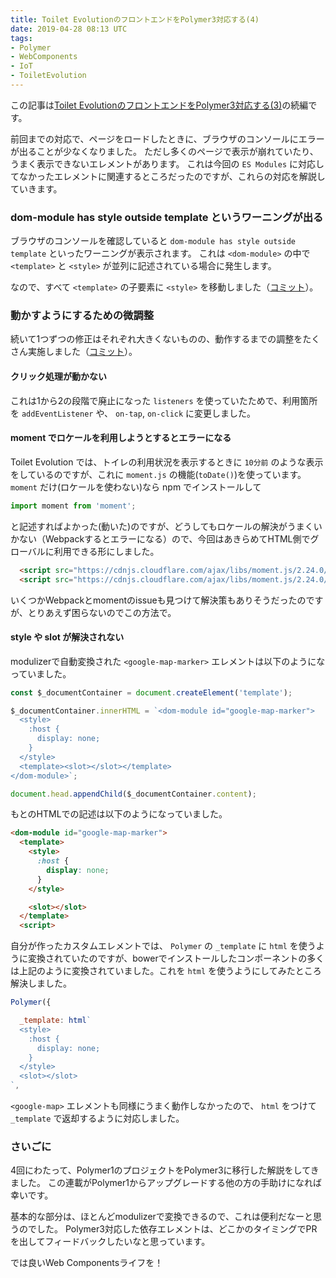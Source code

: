 ```yaml
---
title: Toilet EvolutionのフロントエンドをPolymer3対応する(4)
date: 2019-04-28 08:13 UTC
tags:
- Polymer
- WebComponents
- IoT
- ToiletEvolution
---
```


この記事は[Toilet EvolutionのフロントエンドをPolymer3対応する(3)](/2019/04/27/toilet-evolution-polymer3-vol3.html)の続編です。

前回までの対応で、ページをロードしたときに、ブラウザのコンソールにエラーが出ることが少なくなりました。
ただし多くのページで表示が崩れていたり、うまく表示できないエレメントがあります。
これは今回の `ES Modules` に対応してなかったエレメントに関連するところだったのですが、これらの対応を解説していきます。

### dom-module has style outside template というワーニングが出る

ブラウザのコンソールを確認していると `dom-module has style outside template` といったワーニングが表示されます。
これは `<dom-module>` の中で `<template>` と `<style>` が並列に記述されている場合に発生します。

なので、すべて `<template>` の子要素に `<style>` を移動しました（[コミット](https://github.com/toiletevolution/toiletevolution-server/commit/57ac6537723ead18bf953cbe4577a69c990bafe1)）。

### 動かすようにするための微調整

続いて1つずつの修正はそれぞれ大きくないものの、動作するまでの調整をたくさん実施しました（[コミット](https://github.com/toiletevolution/toiletevolution-server/commit/c1cb2e9fa4d12cc049dac8abc996cb3be0057155)）。

#### クリック処理が動かない

これは1から2の段階で廃止になった `listeners` を使っていたためで、利用箇所を `addEventListener` や、 `on-tap`, `on-click` に変更しました。

#### moment でロケールを利用しようとするとエラーになる

Toilet Evolution では、トイレの利用状況を表示するときに `10分前` のような表示をしているのですが、これに `moment.js` の機能(`toDate()`)を使っています。
`moment` だけ(ロケールを使わない)なら npm でインストールして

```js
import moment from 'moment';
```

と記述すればよかった(動いた)のですが、どうしてもロケールの解決がうまくいかない（Webpackするとエラーになる）ので、今回はあきらめてHTML側でグローバルに利用できる形にしました。

```html
  <script src="https://cdnjs.cloudflare.com/ajax/libs/moment.js/2.24.0/moment.js"></script>
  <script src="https://cdnjs.cloudflare.com/ajax/libs/moment.js/2.24.0/locale/ja.js"></script>
```

いくつかWebpackとmomentのissueも見つけて解決策もありそうだったのですが、とりあえず困らないのでこの方法で。

#### style や slot が解決されない

modulizerで自動変換された `<google-map-marker>` エレメントは以下のようになっていました。

```js
const $_documentContainer = document.createElement('template');

$_documentContainer.innerHTML = `<dom-module id="google-map-marker">
  <style>
    :host {
      display: none;
    }
  </style>
  <template><slot></slot></template>
</dom-module>`;

document.head.appendChild($_documentContainer.content);
```

もとのHTMLでの記述は以下のようになっていました。

```html
<dom-module id="google-map-marker">
  <template>
    <style>
      :host {
        display: none;
      }
    </style>

    <slot></slot>
  </template>
  <script>
```

自分が作ったカスタムエレメントでは、 `Polymer` の `_template` に `html` を使うように変換されていたのですが、bowerでインストールしたコンポーネントの多くは上記のように変換されていました。これを `html` を使うようにしてみたところ解決しました。

```js
Polymer({

  _template: html`
  <style>
    :host {
      display: none;
    }
  </style>
  <slot></slot>
`,
```

`<google-map>` エレメントも同様にうまく動作しなかったので、 `html` をつけて `_template` で返却するように対応しました。

### さいごに

4回にわたって、Polymer1のプロジェクトをPolymer3に移行した解説をしてきました。
この連載がPolymer1からアップグレードする他の方の手助けになれば幸いです。

基本的な部分は、ほとんどmodulizerで変換できるので、これは便利だなーと思うのでした。
Polymer3対応した依存エレメントは、どこかのタイミングでPRを出してフィードバックしたいなと思っています。

では良いWeb Componentsライフを！
